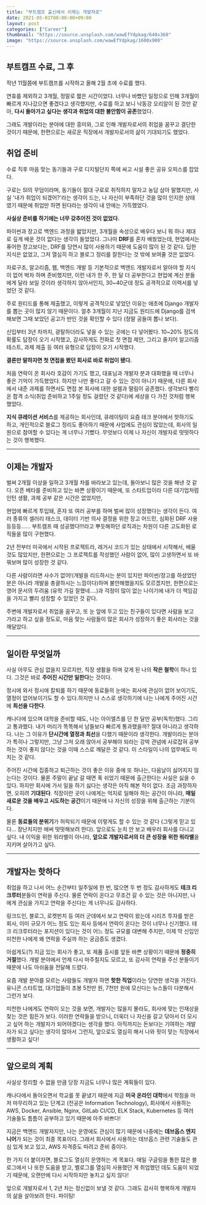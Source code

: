 ```yaml
---
title: "부트캠프 출신에서 이제는 개발자로"
date: 2021-05-01T00:00:00+09:00
layout: post
categories: ["Career"]
thumbnail: "https://source.unsplash.com/wawEfYdpkag/640x360"
image: "https://source.unsplash.com/wawEfYdpkag/1600x900"
---
```


## 부트캠프 수료, 그 후

작년 11월쯤에 부트캠프를 시작하고 올해 2월 초에 수료를 했다.

연휴를 제외하고 3개월, 정말로 짧은 시간이었다. 너무나 바빴던 일정으로 인해 3개월이 빠르게 지나갔으면 좋겠다고 생각했지만, 수료를 하고 보니 낙동강 오리알이 된 것만 같아, **다시 돌아가고 싶다는 생각과 취업의 대한 불안함이 공존**했었다.

그래도 개발이라는 분야에 대한 흥미와, 그로 인해 개발자로서의 취업을 꿈꾸고 결단한 것이기 때문에, 한편으로는 새로운 직장에서 개발자로서의 삶이 기대되기도 했었다.

## 취업 준비

수료 직후 마음 맞는 동기들과 구로 디지털단지 쪽에 싸고 시설 좋은 공유 오피스를 잡았다.

구로는 SI의 무덤이라며, 동기들이 절대 구로로 취직하지 말자고 농담 삼아 말했지만, 사실 '내가 취업이 되겠어?'라는 생각이 드는, 나 자신이 부족하단 것을 많이 인지한 상태였기 때문에 취업만 하면 된다라는 생각이 내 안에는 가득했었다.

**사실상 준비를 하기에는 너무 갖추어진 것이 없었다.**

파이썬과 장고로 백엔드 과정을 밟았지만, 3개월을 속성으로 배우다 보니 뭐 하나 제대로 깊게 배운 것이 없다는 생각이 들었었다. 그나마 **DRF**를 혼자 배웠었는데, 현업에서는 퓨어한 장고보다는, DRF를 당연시 많이 사용하기 때문에 도움이 많이 된 것 같다. 딥한 지식은 없었고, 그저 열심히 하고 블로그 정리를 잘한다는 것 밖에 보여줄 것은 없었다.

자료구조, 알고리즘, 웹, 백엔드 개발 등 기본적으로 백엔드 개발자로서 알아야 할 지식이 없어 벅차 하며 준비했지만, 이런 내가 한 주, 한 달 더 공부한다고 현업에 계신 분들에게 달라 보일 것이라 생각하지 않아서인지, 30~40군데 정도 공격적으로 이력서를 넣었던 것 같다.

주로 원티드를 통해 제출했고, 이렇게 공격적으로 넣었던 이유는 애초에 Django 개발자를 뽑는 곳이 많지  않기 때문이다. 얼추 3개월이 지난 지금도 원티드에 Django를 검색해보면 그때 보았던 공고가 반인 것을 확인할 수 있다 (정말 공들여 뽑나 보다).

신입부터 3년 차까지, 광탈하더라도 넣을 수 있는 곳에는 다 넣어봤다. 10~20% 정도의  확률도 답장이 오기 시작했고, 감사하게도 전화로 첫 면접 제안, 그리고 줄지어 알고리즘 테스트, 과제 제출 등 여러 유형으로  답장이 오기 시작했다.

**결론만 말하자면 첫 면접을 봤던 회사로 바로 취업이 됐다.**

처음 연락이 온 회사라 호감이 가기도 했고, 대표님과 개발자 분과 대화했을 때 너무나 좋은 기억이 가득했었다. 하지만 나만 좋다고 갈 수 있는 것이 아니기 때문에, 다른 회사에서 내준 과제를 하면서도 면접 본 회사에 대한 설렘과 떨림이 공존했다. 생각보다 빨리 온 합격 소식(취업 준비하고 1주일 정도 걸렸던 것 같다)에 세상을 다 가진 것처럼 행복했었다.

**지식 큐레이션 서비스**를 제공하는 회사인데, 큐레이팅이 요즘 테크 분야에서 핫하기도 하고, 개인적으로 블로그 정리도 좋아하기 때문에 사업에도 관심이  많았는데, 회사의 일원으로 참여할 수 있다는 게 너무나 기뻤다. 무엇보다 이제 나 자신이 개발자로 떳떳하다는 것이 행복했다.

------

## 이제는 개발자

벌써 2개월 이상을 일하고 3개월 차를 바라보고 있는데, 돌아보니 많은 것을 해낸 것 같다. 오픈 베타를 준비하고 있는 바쁜 상황이기 때문에, 또 스타트업이라 다른 대기업처럼 인턴 생활, 과제 공부 같은 시간은 없었지만,

현업에 빠르게 투입돼, 혼자 또 여러 공부를 하며 벌써 많이 성장했다는 생각이 든다. 여러 종류의 셀러리 태스크, 데이터 기반 의사  결정을 위한 장고 어드민, 심화된 DRF 사용 등등등...... 부트캠프 때 성공했다!!!라고 뿌듯해하던 로직과는 차원이 다른  고도화된 로직들을 많이 구현했다.

2년 전부터 미국에서 시작된 프로젝트라, 레거시 코드가 있는 상태에서 시작해서, 배울 것도 많았지만, 한편으로는 그 프로젝트를 작성했던 사람이 없어, 많이 고생하면서 또 바꿔보며 많이 성장한 것 같다.

다른 사람이라면 사수가 없어!(개발을 리드하시는 분이 있지만 파이썬/장고를 하셨었던 분은 아니라 개발을 총괄하시는 느낌이다)하며  불안해했을지도 모르겠지만, 한편으로는 영어 문서의 두려움 (유학 가길 잘했네....)과 걱정이 많이 없는 나이기에 내가 더  책임감을 가지고 빨리 성장할 수 있었던 것 같다.

주변에 개발자로서 취업을 꿈꾸고, 또 눈 앞에 두고 있는 친구들이 있다면 사람을 보고 가라고 하고 싶을 정도로, 마음 맞는 사람들이 많은 회사가 성장하기 좋은 회사라는 것을 깨달았다.

------

## 일이란 무엇일까

사실 아무도 관심 없을지 모르지만, 직장 생활을 하며 갖게 된 나의 **작은 철학**이 하나 있다. 그것은 바로 **주어진 시간만 일한다**는 것이다.

정시에 와서 정시에 칼퇴를 하기 때문에 동료들의 눈에는 회사에 관심이 없어 보이기도, 열정이 없어보이기도 할 수 있다.하지만 나 스스로 생각하기에 나는 나에게 주어진 시간에 **최선을 다한다**.

캐나다에 있으며 대학을 준비할 때도, 나는 아이엘츠를 단 한 달만 공부(독학)했다. 그리고 통과했다. 내가 머리가 똑똑해서 남들보다 빠르게 통과했을까? 절대 아니라고 생각하다. 나는 그 이유가 **단시간에 열정과 최선**을 다했기 때문이라 생각한다. 개발이라는 분야가 특히나 그렇지만, 그냥 그저 오래 앉아서 공부해야 되라는 강박 관념에 사로잡혀  공부하는 것이 좋지 않다는 것을 이때 스스로 깨달은 것 같다. 이 스타일이 나의 업무에도 미치는 것 같다.

주어진  시간에 집중하고 퇴근하는 것이 좋은 이유 중에 또 하나는, 다음날이 싫어지지 않는다는 것이다. 물론 주말이 끝날 갈 때면 푹  쉬었기 때문에 출근한다는 사실은 싫을 수 있다. 하지만 회사에 가서 일을 하기 싫다는 생각은 아직 해본 적이 없다. 조금  과장하자면, 오히려 **기대된다**. 직장이란 곳이 나에게는 억지로 일해야 하는 공간이 아니라, **매일 새로운 것을 배우고 시도하는 공간**이기 때문에 나 자신의 성장을 위해 출근하는 기분이다.

물론 **동료들의 분위기**가 허락되기 때문에 이렇게도 할 수 있는 것 같다 (그렇게 믿고 있다... 장난치지만 애써 떳떳해보려 한다). 앞으로도 눈치 안 보고 배우러 회사를 다니고 싶다. 내 이익을 위한 워라밸이 아니라, **앞으로 개발자로서의 더 큰 성장을 위한 워라밸**을 지키며 살아가고 싶다.

------

## 개발자는 핫하다

취업을 하고 나서 어느 순간부터 일주일에 한 번, 많으면 두 번 정도 감사하게도 **테크 리크루터**분들이 연락을 주신다. 물론 연락이 온다고 무조건 갈 수 있는 것은 아니지만, 나에게 관심을 가지고 연락을 주신다는 게 너무나도 감사하다.

링크드인, 블로그, 로켓펀치 등 여러 군데에서 보고 연락이 왔는데 시리즈 투자를 받은 회사, 이미 규모가 어느 정도 있는 회사 등에서  연락이 온다는 것이 너무나 신기했다. 테크 리크루터라는 포지션이 있다는 것이 어느 정도 규모를 대변해 주지만, 이제 막 신입인  미천한 나에게 왜 연락을 주실까 하는 궁금증도 생겼다.

아쉽게도(?) 지금 있는 회사가 좋고, 또 제품 출시를 앞둔 바쁜 상황이기 때문에 **정중히 거절**했다. 개발 분야에서 언제 다시 마주칠지도 모르고, 또 감사히 연락을 주신 분들이기 때문에 나도 아쉬움을 전달해 드렸다.

요즘 개발 분야를 모르는 사람들도 개발자 하면 **핫한 직업**이라는 당연한 생각을 가진다. 유니콘 스타트업, 대기업들이 초봉 5천만 원, 7천만 원에 모신다는 뉴스들이 다분해서 그런가 보다.

미천한 나에게도 연락이 오는 것을 보면, 개발자는 많을지 몰라도, 회사에 맞는 인재상을 찾는 것은 힘든가 보다. 이러한 연락들을  받으니, 더욱더 나 자신을 갈고 닦아서 더 모시고 싶어 하는 개발자가 되어야겠다는 생각을 했다. 아직까지는 돈보다는 기여하는  개발자가 되고 싶다는 생각이 많아서 그런지, 앞으로도 열심히 해서 나와 핏이 맞는 직장에서 생활하고 싶다!

------

## 앞으로의 계획

사실상 정리할 수 없을 만큼 당장 지금도 너무나 많은 계획들이 있다.

캐나다에서 돌아오면서 학교를 못 끝냈기 때문에 지금 **미국 온라인 대학**에서 학점을 마저 마무리하고 있는 단계고 (전공은 Information Technology), 회사에서 사용하는 AWS,  Docker, Ansible, Nginx, GitLab CI/CD, ELK Stack, Kubernetes 등 여러 기술들도  틈틈이 공부하고 있기 때문에 아주 바쁘다!

지금은 백엔드 개발자지만, 나는 운영에도 관심이 많기 때문에 나중에는 **데브옵스 엔지니어**가 되는 것이 최종 목표이다. 그래서 회사에서 사용하는 데브옵스 관련 기술들도 관심 있게 보고 있고, AWS 자격증도 따려고 준비 중이다.

한 가지 더 붙이자면, 블로그도 열심히 운영하는 게 목표다. 매일 구글링을 통한 많은 블로그에서 나 또한 도움을 받고, 벨로그를 열심히 사용했던 게 취업했던 데도 도움이 되었기 때문에, 오랜만에 다시 시작하지만 놓치고 싶지 않다!

앞으로 개발자로서 1, 2년 차는 정신없이 보낼 것 같다. 그래도 감사히 행복하게 개발자의 삶을 살아보려 한다. 파이팅!